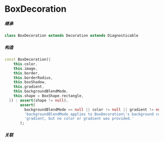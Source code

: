 # BoxDecoration



##### 继承
``` dart
class BoxDecoration extends Decoration extends Diagnosticable
```
##### 构造

``` dart
const BoxDecoration({
    this.color,
    this.image,
    this.border,
    this.borderRadius,
    this.boxShadow,
    this.gradient,
    this.backgroundBlendMode,
    this.shape = BoxShape.rectangle,
  }) : assert(shape != null),
       assert(
         backgroundBlendMode == null || color != null || gradient != null,
         'backgroundBlendMode applies to BoxDecoration\'s background color or '
         'gradient, but no color or gradient was provided.'
       );
```
##### 关联

<!-- [LimitedBox](./LimitedBox.md)

[Align](./Align.md)

[Padding](./Padding.md)

[DecoratedBox](./DecoratedBox.md)

[ConstrainedBox](./ConstrainedBox.md)

[Transform](./Transform.html) -->
